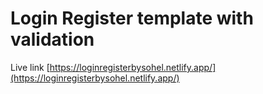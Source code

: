 # Login Register template with validation 

Live link [https://loginregisterbysohel.netlify.app/](https://loginregisterbysohel.netlify.app/)

